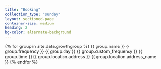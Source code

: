 ```yaml
---
title: "Booking"
collection_type: "sunday"
layout: sectioned-page
container-size: medium
heading: 2
bg-color: alternate-background
---
```


{% for group in site.data.growthgroup %}
{{ group.name }}
{{ group.frequency }}
{{ group.day }}
{{ group.custom_frequency }}
{{ group.time }}
{{ group.location.address }}
{{ group.location.address_name }}
{% endfor %}

